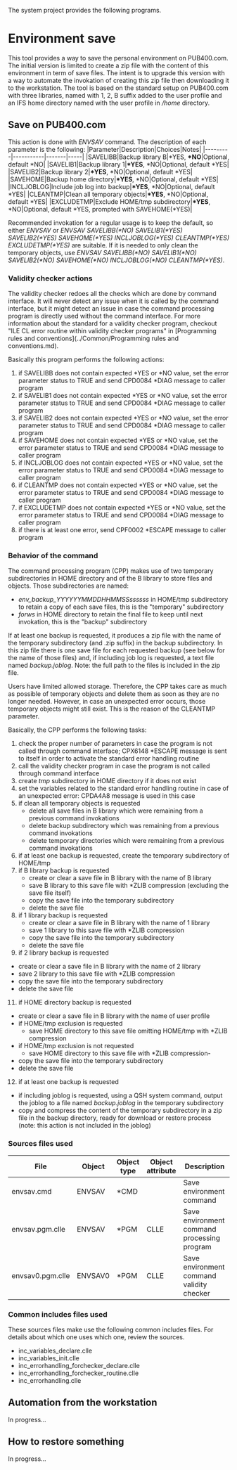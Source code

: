 The system project provides the following programs.

# Environment save
This tool provides a way to save the personal environment on PUB400.com. The initial version is limited to create a zip file with the content of this environment in term of save files. The intent is to upgrade this version with a way to automate the invokation of creating this zip file then downloading it to the workstation.
The tool is based on the standard setup on PUB400.com with three libraries, named with 1, 2, B suffix added to the user profile and an IFS home directory named with the user profile in */home* directory.

## Save on PUB400.com
This action is done with *ENVSAV* command. The description of each parameter is the following:
|Parameter|Description|Choices|Notes|
|---------|-----------|-------|-----|
|SAVELIBB|Backup library B|*YES, __*NO__|Optional, default *NO|
|SAVELIB1|Backup library 1|__*YES__, *NO|Optional, default *YES|
|SAVELIB2|Backup library 2|__*YES__, *NO|Optional, default *YES|
|SAVEHOME|Backup home directory|__*YES__, *NO|Optional, default *YES|
|INCLJOBLOG|Include job log into backup|__*YES__, *NO|Optional, default *YES|
|CLEANTMP|Clean all temporary objects|__*YES__, *NO|Optional, default *YES|
|EXCLUDETMP|Exclude HOME/tmp subdirectory|__*YES__, *NO|Optional, default *YES, prompted with SAVEHOME(*YES)|

Recommended invokation for a regular usage is to keep the default, so either *ENVSAV* or _ENVSAV SAVELIBB(*NO) SAVELIB1(*YES) SAVELIB2(*YES) SAVEHOME(*YES) INCLJOBLOG(*YES) CLEANTMP(*YES) EXCLUDETMP(*YES)_ are suitable.
If it is needed to only clean the temporary objects, use _ENVSAV SAVELIBB(*NO) SAVELIB1(*NO) SAVELIB2(*NO) SAVEHOME(*NO) INCLJOBLOG(*NO) CLEANTMP(*YES)_.

### Validity checker actions
The validity checker redoes all the checks which are done by command interface. It will never detect any issue when it is called by the command interface, but it might detect an issue in case the command processing program is directly used without the command interface. For more information about the standard for a validity checker program, checkout "ILE CL error routine within validity checker programs" in [Programming rules and conventions](../Common/Programming rules and conventions.md).

Basically this program performs the following actions:
1. if SAVELIBB does not contain expected *YES or *NO value, set the error parameter status to TRUE and send CPD0084 *DIAG message to caller program
2. if SAVELIB1 does not contain expected *YES or *NO value, set the error parameter status to TRUE and send CPD0084 *DIAG message to caller program
3. if SAVELIB2 does not contain expected *YES or *NO value, set the error parameter status to TRUE and send CPD0084 *DIAG message to caller program
4. if SAVEHOME does not contain expected *YES or *NO value, set the error parameter status to TRUE and send CPD0084 *DIAG message to caller program
5. if INCLJOBLOG does not contain expected *YES or *NO value, set the error parameter status to TRUE and send CPD0084 *DIAG message to caller program
6. if CLEANTMP does not contain expected *YES or *NO value, set the error parameter status to TRUE and send CPD0084 *DIAG message to caller program
7. if EXCLUDETMP does not contain expected *YES or *NO value, set the error parameter status to TRUE and send CPD0084 *DIAG message to caller program
8. if there is at least one error, send CPF0002 *ESCAPE message to caller program

### Behavior of the command
The command processing program (CPP) makes use of two temporary subdirectories in HOME directory and of the B library to store files and objects. Those subdirectories are named:
- *env_backup_YYYYYYMMDDHHMMSSssssss* in HOME/tmp subdirectory to retain a copy of each save files, this is the "temporary" subdirectory
- *forws* in HOME directory to retain the final file to keep until next invokation, this is the "backup" subdirectory

If at least one backup is requested, it produces a zip file with the name of the temporary subdirectory (and .zip suffix) in the backup subdirectory. In this zip file there is one save file for each requested backup (see below for the name of those files) and, if including job log is requested, a text file named *backup.joblog*.
Note: the full path to the files is included in the zip file.

Users have limited allowed storage. Therefore, the CPP takes care as much as possible of temporary objects and delete them as soon as they are no longer needed. However, in case an unexpected error occurs, those temporary objects might still exist. This is the reason of the CLEANTMP parameter.

Basically, the CPP performs the following tasks:
1. check the proper number of parameters in case the program is not called through command interface; CPX6148 *ESCAPE message is sent to itself in order to activate the standard error handling routine
2. call the validity checker program in case the program is not called through command interface
3. create *tmp* subdirectory in HOME directory if it does not exist
4. set the variables related to the standard error handling routine in case of an unexpected error: CPDA4A8 message is used in this case
5. if clean all temporary objects is requested
   - delete all save files in B library which were remaining from a previous command invokations
   - delete backup subdirectory which was remaining from a previous command invokations
   - delete temporary directories which were remaining from a previous command invokations
6. if at least one backup is requested, create the temporary subdirectory of HOME/tmp
7. if B library backup is requested
   - create or clear a save file in B library with the name of B library
   - save B library to this save file with *ZLIB compression (excluding the save file itself)
   - copy the save file into the temporary subdirectory
   - delete the save file
9. if 1 library backup is requested
   - create or clear a save file in B library with the name of 1 library
   - save 1 library to this save file with *ZLIB compression
   - copy the save file into the temporary subdirectory
   - delete the save file
10. if 2 library backup is requested
   - create or clear a save file in B library with the name of 2 library
   - save 2 library to this save file with *ZLIB compression
   - copy the save file into the temporary subdirectory
   - delete the save file
11. if HOME directory backup is requested
   - create or clear a save file in B library with the name of user profile
   - if HOME/tmp exclusion is requested
      - save HOME directory to this save file omitting HOME/tmp with *ZLIB compression
   - if HOME/tmp exclusion is not requested
      - save HOME directory to this save file with *ZLIB compression- 
   - copy the save file into the temporary subdirectory
   - delete the save file
12. if at least one backup is requested
  - if including joblog is requested, using a QSH system command, output the joblog to a file named *backup.joblog* in the temporary subdirectory
  - copy and compress the content of the temporary subdirectory in a zip file in the backup directory, ready for download or restore process (note: this action is not included in the joblog)

### Sources files used
|File|Object|Object type|Object attribute|Description|
|----|------|-----------|----------------|-----------|
|envsav.cmd|ENVSAV|*CMD||Save environment command|
|envsav.pgm.clle|ENVSAV|*PGM|CLLE|Save environment command processing program|
|envsav0.pgm.clle|ENVSAV0|*PGM|CLLE|Save environment command validity checker|

### Common includes files used
These sources files make use the following common includes files. For details about which one uses which one, review the sources.
- inc_variables_declare.clle
- inc_variables_init.clle
- inc_errorhandling_forchecker_declare.clle
- inc_errorhandling_forchecker_routine.clle
- inc_errorhandling.clle

## Automation from the workstation
In progress...

## How to restore something
In progress...

